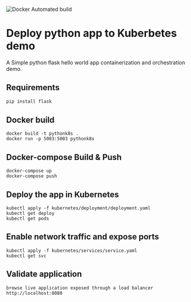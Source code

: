 ![Docker Automated build](https://img.shields.io/docker/automated/aishwaryasarath/pythonk8s?style=plastic)
# Deploy python app to Kuberbetes demo
A Simple python flask hello world app containerization and orchestration demo.

## Requirements
```python
pip install flask
```

## Docker build
```docker
docker build -t pythonk8s .
docker run -p 5003:5003 pythonk8s

```

## Docker-compose Build & Push
```docker-compose
docker-compose up
docker-compose push

```

## Deploy the app in Kubernetes
```Kubernetes deployment 
kubectl apply -f kubernetes/deployment/deployment.yaml
kubectl get deploy
kubectl get pods
```
## Enable network traffic and expose ports
```
kubectl apply -f kubernetes/services/service.yaml
kubectl get svc

```

## Validate application
```
browse live application exposed through a load balancer http://localhost:8080
```
